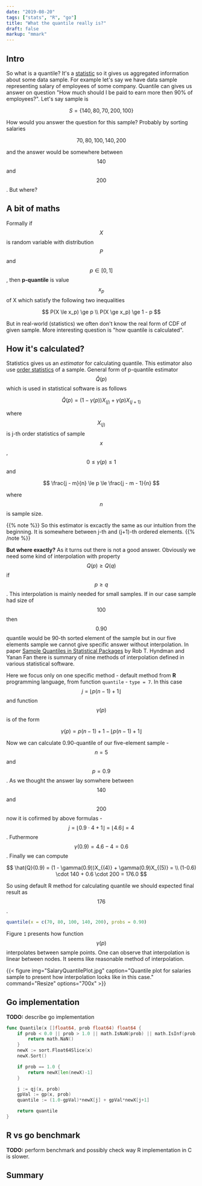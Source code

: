 ```yaml
---
date: "2019-08-20"
tags: ["stats", "R", "go"]
title: "What the quantile really is?"
draft: false
markup: "mmark"
---
```


## Intro
So what is a quantile? It's a [statistic](https://en.wikipedia.org/wiki/Statistic) 
so it gives us aggregated information
about some data sample. For example let's say we have data sample representing
salary of employees of some company. Quantile can gives us answer on question
"How much should I be paid to earn more then 90% of employees?". Let's say
sample is 

$$ S = \lbrace 140, 80, 70, 200, 100 \rbrace $$

How would you answer the question for this sample? Probably by sorting salaries

$$ 70, 80, 100, 140, 200 $$

and the answer would be somewhere between $$140$$ and $$200$$. But where?


## A bit of maths
Formally if $$X$$ is random variable with distribution $$P$$ and $$p \in \lbrack
0, 1 \rbrack$$, then **p-quantile** is value $$x_p$$ of X which satisfy the
following two inequalities

$$
P(X \le x_p) \ge p \\
P(X \ge x_p) \ge 1 - p
$$

But in real-world (statistics) we often don't know the real form of CDF of given
sample. More interesting question is "how quantile is calculated".

## How it's calculated?
Statistics gives us an *estimator* for calculating quantile. This
estimator also use [order statistics](https://en.wikipedia.org/wiki/Order_statistic) 
of a sample. General form of p-quantile estimator $$\hat{Q}(p)$$ which is used
in statistical software is as follows

$$
\hat{Q}(p) = (1 - \gamma(p))X_{(j)} + \gamma(p) X_{(j+1)}
$$

where $$X_{(j)}$$ is j-th order statistics of sample $$x$$, $$0 \le \gamma(p) \le
1$$ and 

$$
\frac{j - m}{n} \le p \le \frac{j - m - 1}{n}
$$

where $$n$$ is sample size.

{{% note %}}
So this estimator is excactly the same as our intuition from the beginning. It
is somewhere between j-th and (j+1)-th ordered elements. 
{{% /note %}}

**But where exactly?** As it turns out there is not a good answer. Obviously we
need some kind of interpolation with property $$Q(p) \ge Q(q)$$ if $$p \ge q$$.
This interpolation is mainly needed for small samples. If in our case sample had
size of $$100$$ then $$0.90$$ quantile would be 90-th sorted element of the
sample but in our five elements sample we cannot give specific answer without
interpolation.
In paper [Sample Quantiles in Statistical
Packages](https://www.amherst.edu/media/view/129116/original/Sample+Quantiles.pdf) 
by Rob T. Hyndman and Yanan Fan there is summary of nine methods of interpolation 
defined in various statistical software. 

Here we focus only on one specific method - default method from **R** 
programming language, from function `quantile` - `type = 7`. In this case 
$$j = \lfloor p(n - 1) + 1 \rfloor$$ and function $$\gamma(p)$$ is of the form

$$
\gamma(p) = p(n - 1) + 1 - \lfloor p(n - 1) + 1 \rfloor
$$

Now we can calculate 0.90-quantile of our five-element sample - $$n = 5$$ and
$$p = 0.9$$. As we thought the answer lay somwhere between $$140$$ and $$200$$
now it is cofirmed by above formulas - $$j = \lfloor 0.9 \cdot 4 + 1 \rfloor =
\lfloor 4.6 \rfloor = 4$$. Futhermore $$ \gamma(0.9) = 4.6 - 4 = 0.6$$. Finally
we can compute 

$$
\hat{Q}(0.9) = (1 - \gamma(0.9))X_{(4)} + \gamma(0.9)X_{(5)} = \\ 
(1-0.6) \cdot 140 + 0.6 \cdot 200 = 176.0
$$

So using default R method for calculating quantile we should expected final
result as $$176$$. 

```R
quantile(x = c(70, 80, 100, 140, 200), probs = 0.90)
```

Figure `1` presents how function $$\gamma(p)$$ interpolates between sample points.
One can observe that interpolation is linear between nodes. It seems like
reasonable method of interpolation.

{{< figure
img="SalaryQuantilePlot.jpg" 
caption="Quantile plot for salaries sample to present how interpolation looks like in this case." 
command="Resize" 
options="700x" >}}

## Go implementation

**TODO:** describe go implementation

```go
func Quantile(x []float64, prob float64) float64 {
	if prob < 0.0 || prob > 1.0 || math.IsNaN(prob) || math.IsInf(prob, 0) {
		return math.NaN()
	}
	newX := sort.Float64Slice(x)
	newX.Sort()

	if prob == 1.0 {
		return newX[len(newX)-1]
	}

	j := qj(x, prob)
	gpVal := gp(x, prob)
	quantile := (1.0-gpVal)*newX[j] + gpVal*newX[j+1]

	return quantile
}
```

## R vs go benchmark

**TODO:** perform benchmark and possibly check way R implementation in C is
slower.

## Summary
